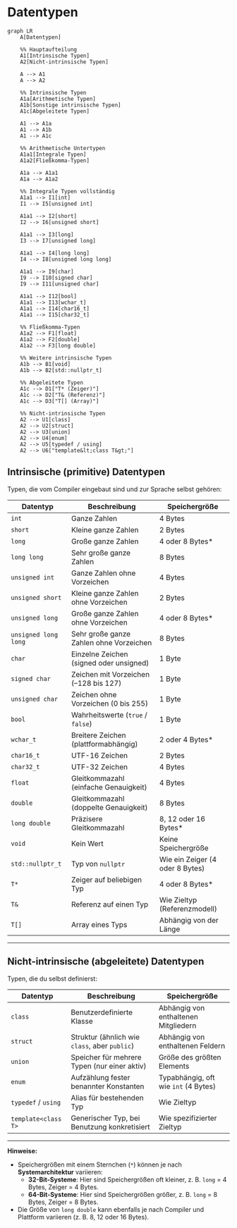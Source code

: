 # Datentypen

```mermaid
graph LR
    A[Datentypen]

    %% Hauptaufteilung
    A1[Intrinsische Typen]
    A2[Nicht-intrinsische Typen]

    A --> A1
    A --> A2

    %% Intrinsische Typen
    A1a[Arithmetische Typen]
    A1b[Sonstige intrinsische Typen]
    A1c[Abgeleitete Typen]

    A1 --> A1a
    A1 --> A1b
    A1 --> A1c

    %% Arithmetische Untertypen
    A1a1[Integrale Typen]
    A1a2[Fließkomma-Typen]

    A1a --> A1a1
    A1a --> A1a2

    %% Integrale Typen vollständig
    A1a1 --> I1[int]
    I1 --> I5[unsigned int]

    A1a1 --> I2[short]
    I2 --> I6[unsigned short]

    A1a1 --> I3[long]
    I3 --> I7[unsigned long]

    A1a1 --> I4[long long]
    I4 --> I8[unsigned long long]

    A1a1 --> I9[char]
    I9 --> I10[signed char]
    I9 --> I11[unsigned char]

    A1a1 --> I12[bool]
    A1a1 --> I13[wchar_t]
    A1a1 --> I14[char16_t]
    A1a1 --> I15[char32_t]

    %% Fließkomma-Typen
    A1a2 --> F1[float]
    A1a2 --> F2[double]
    A1a2 --> F3[long double]

    %% Weitere intrinsische Typen
    A1b --> B1[void]
    A1b --> B2[std::nullptr_t]

    %% Abgeleitete Typen
    A1c --> D1["T* (Zeiger)"]
    A1c --> D2["T& (Referenz)"]
    A1c --> D3["T[] (Array)"]

    %% Nicht-intrinsische Typen
    A2 --> U1[class]
    A2 --> U2[struct]
    A2 --> U3[union]
    A2 --> U4[enum]
    A2 --> U5[typedef / using]
    A2 --> U6["template&lt;class T&gt;"]
```

## Intrinsische (primitive) Datentypen

Typen, die vom Compiler eingebaut sind und zur Sprache selbst gehören:

| **Datentyp**          | **Beschreibung**                            | **Speichergröße**               |
|-----------------------|---------------------------------------------|---------------------------------|
| `int`                 | Ganze Zahlen                                | 4 Bytes                         |
| `short`               | Kleine ganze Zahlen                         | 2 Bytes                         |
| `long`                | Große ganze Zahlen                          | 4 oder 8 Bytes*                 |
| `long long`           | Sehr große ganze Zahlen                     | 8 Bytes                         |
| `unsigned int`        | Ganze Zahlen ohne Vorzeichen                | 4 Bytes                         |
| `unsigned short`      | Kleine ganze Zahlen ohne Vorzeichen         | 2 Bytes                         |
| `unsigned long`       | Große ganze Zahlen ohne Vorzeichen          | 4 oder 8 Bytes*                 |
| `unsigned long long`  | Sehr große ganze Zahlen ohne Vorzeichen     | 8 Bytes                         |
| `char`                | Einzelne Zeichen (signed oder unsigned)     | 1 Byte                          |
| `signed char`         | Zeichen mit Vorzeichen (–128 bis 127)       | 1 Byte                          |
| `unsigned char`       | Zeichen ohne Vorzeichen (0 bis 255)         | 1 Byte                          |
| `bool`                | Wahrheitswerte (`true` / `false`)           | 1 Byte                          |
| `wchar_t`             | Breitere Zeichen (plattformabhängig)        | 2 oder 4 Bytes*                 |
| `char16_t`            | UTF-16 Zeichen                              | 2 Bytes                         |
| `char32_t`            | UTF-32 Zeichen                              | 4 Bytes                         |
| `float`               | Gleitkommazahl (einfache Genauigkeit)       | 4 Bytes                         |
| `double`              | Gleitkommazahl (doppelte Genauigkeit)       | 8 Bytes                         |
| `long double`         | Präzisere Gleitkommazahl                    | 8, 12 oder 16 Bytes*            |
| `void`                | Kein Wert                                   | Keine Speichergröße             |
| `std::nullptr_t`      | Typ von `nullptr`                           | Wie ein Zeiger (4 oder 8 Bytes) |
| `T*`                  | Zeiger auf beliebigen Typ                   | 4 oder 8 Bytes*                 |
| `T&`                  | Referenz auf einen Typ                      | Wie Zieltyp (Referenzmodell)    |
| `T[]`                 | Array eines Typs                            | Abhängig von der Länge          |

---

## Nicht-intrinsische (abgeleitete) Datentypen

Typen, die du selbst definierst:

| **Datentyp**         | **Beschreibung**                              | **Speichergröße**                     |
|----------------------|-----------------------------------------------|---------------------------------------|
| `class`              | Benutzerdefinierte Klasse                     | Abhängig von enthaltenen Mitgliedern  |
| `struct`             | Struktur (ähnlich wie `class`, aber `public`) | Abhängig von enthaltenen Feldern      |
| `union`              | Speicher für mehrere Typen (nur einer aktiv)  | Größe des größten Elements            |
| `enum`               | Aufzählung fester benannter Konstanten        | Typabhängig, oft wie `int` (4 Bytes)  |
| `typedef` / `using`  | Alias für bestehenden Typ                     | Wie Zieltyp                           |
| `template<class T>`  | Generischer Typ, bei Benutzung konkretisiert  | Wie spezifizierter Zieltyp            |


---

**Hinweise:**
- Speichergrößen mit einem Sternchen (`*`) können je nach **Systemarchitektur** variieren:
  - **32-Bit-Systeme**: Hier sind Speichergrößen oft kleiner, z. B. `long` = 4 Bytes, Zeiger = 4 Bytes.
  - **64-Bit-Systeme**: Hier sind Speichergrößen größer, z. B. `long` = 8 Bytes, Zeiger = 8 Bytes.
- Die Größe von `long double` kann ebenfalls je nach Compiler und Plattform variieren (z. B. 8, 12 oder 16 Bytes).